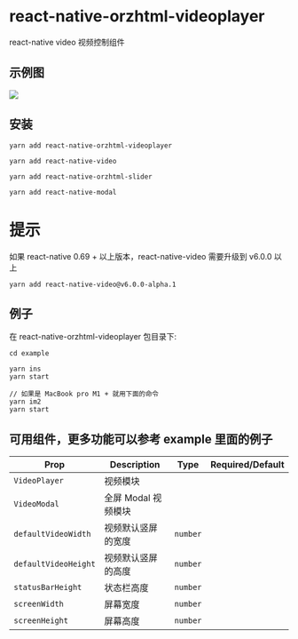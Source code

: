 # react-native-orzhtml-videoplayer

react-native video 视频控制组件

## 示例图

![](https://raw.githubusercontent.com/orzhtml/react-native-orzhtml-videoplayer/master/screenshots/1.gif)


## 安装

`yarn add react-native-orzhtml-videoplayer`

`yarn add react-native-video`

`yarn add react-native-orzhtml-slider`

`yarn add react-native-modal`

# 提示

如果 react-native 0.69 + 以上版本，react-native-video 需要升级到 v6.0.0 以上

`yarn add react-native-video@v6.0.0-alpha.1`

## 例子

在 react-native-orzhtml-videoplayer 包目录下:

```
cd example

yarn ins
yarn start

// 如果是 MacBook pro M1 + 就用下面的命令
yarn im2
yarn start
```

## 可用组件，更多功能可以参考 example 里面的例子

Prop | Description | Type | Required/Default
------ | ------ | ------ | ------
`VideoPlayer`|视频模块|      |
`VideoModal`|全屏 Modal 视频模块|      |
`defaultVideoWidth`|视频默认竖屏的宽度|`number`|
`defaultVideoHeight`|视频默认竖屏的高度|`number`|
`statusBarHeight`|状态栏高度|`number`
`screenWidth`|屏幕宽度|`number`
`screenHeight`|屏幕高度|`number`
